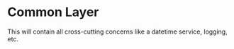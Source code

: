 # Common Layer

This will contain all cross-cutting concerns like a datetime service, logging, etc.
